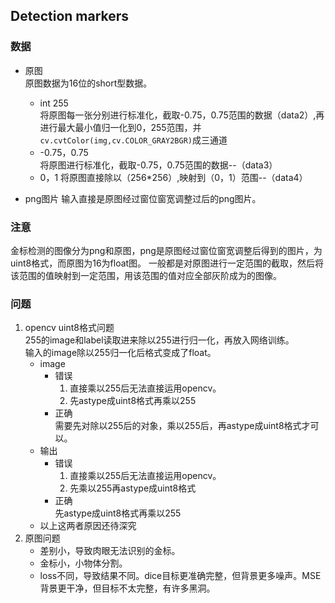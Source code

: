 ## Detection markers

### 数据
- 原图  
  原图数据为16位的short型数据。
  - int 255  
    将原图每一张分别进行标准化，截取-0.75，0.75范围的数据（data2）,再进行最大最小值归一化到0，255范围，并`cv.cvtColor(img,cv.COLOR_GRAY2BGR)`成三通道
  - -0.75，0.75  
    将原图进行标准化，截取-0.75，0.75范围的数据--（data3）
  - 0，1
    将原图直接除以（256*256）,映射到（0，1）范围--（data4）
   
-   png图片
  输入直接是原图经过窗位窗宽调整过后的png图片。

### 注意  
金标检测的图像分为png和原图，png是原图经过窗位窗宽调整后得到的图片，为uint8格式，而原图为16为float图。
一般都是对原图进行一定范围的截取，然后将该范围的值映射到一定范围，用该范围的值对应全部灰阶成为的图像。

### 问题
1. opencv uint8格式问题  
   255的image和label读取进来除以255进行归一化，再放入网络训练。  
   输入的image除以255归一化后格式变成了float。
   - image
	   - 错误  
	     1. 直接乘以255后无法直接运用opencv。  
	     2. 先astype成uint8格式再乘以255
	   - 正确  
	     需要先对除以255后的对象，乘以255后，再astype成uint8格式才可以。
    - 输出  
        - 错误  
          1. 直接乘以255后无法直接运用opencv。  
          2. 先乘以255再astype成uint8格式
        - 正确  
          先astype成uint8格式再乘以255  
    - 以上这两者原因还待深究
2. 原图问题  
   - 差别小，导致肉眼无法识别的金标。
   - 金标小，小物体分割。
   - loss不同，导致结果不同。dice目标更准确完整，但背景更多噪声。MSE背景更干净，但目标不太完整，有许多黑洞。
<!--stackedit_data:
eyJoaXN0b3J5IjpbLTE3NTI2MjM2MzQsMTE2OTM2MzAyNCwtMT
gxMTg3MzU5LDY2NDk4OTE5OSwxODM1NDAwNTkzLC0xMDQ5ODI4
NjExXX0=
-->